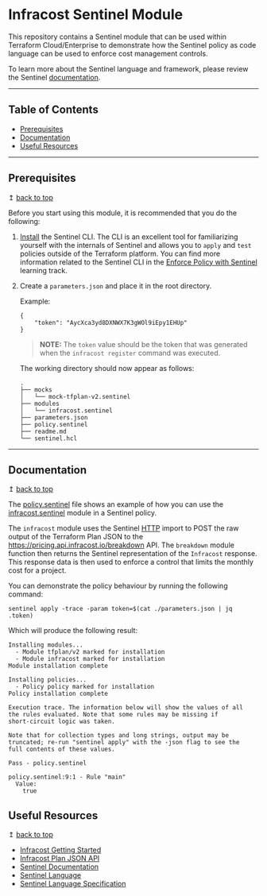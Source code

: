 # Infracost Sentinel Module

This repository contains a Sentinel module that can be used within Terraform Cloud/Enterprise to demonstrate how the Sentinel policy as code language can be used to enforce cost management controls. 

To learn more about the Sentinel language and framework, please review the Sentinel [documentation](https://docs.hashicorp.com/sentinel/).

---

## Table of Contents
- [Prerequisites](#Prerequisites)
- [Documentation](#documentation)
- [Useful Resources](#useful-resources)

---

## Prerequisites

↥ [back to top](#table-of-contents)

Before you start using this module, it is recommended that you do the following:

1. [Install](https://docs.hashicorp.com/sentinel/intro/getting-started/install/) the Sentinel CLI. The CLI is an excellent tool for familiarizing yourself with the internals of Sentinel and allows you to `apply` and `test` policies outside of the Terraform platform. You can find more information related to the Sentinel CLI in the [Enforce Policy with Sentinel](https://learn.hashicorp.com/tutorials/terraform/policy-quickstart?in=terraform/cloud-get-started) learning track.

2. Create a `parameters.json` and place it in the root directory.

    Example:
    ```
    {
        "token": "AycXca3yd8DXNWX7K3gWOl9iEpy1EHUp"
    }
    ```

    > **NOTE:** The `token` value should be the token that was generated when the `infracost register` command was executed.

    The working directory should now appear as follows:

    ```
    .
    ├── mocks
    │   └── mock-tfplan-v2.sentinel
    ├── modules
    │   └── infracost.sentinel
    ├── parameters.json
    ├── policy.sentinel
    ├── readme.md
    └── sentinel.hcl
    ```

---

## Documentation

↥ [back to top](#table-of-contents)

The [policy.sentinel](./policy.sentinel) file shows an example of how you can use the [infracost.sentinel](./modules/infracost.sentinel) module in a Sentinel policy.

The `infracost` module uses the Sentinel [HTTP](https://docs.hashicorp.com/sentinel/imports/http) import to POST the raw output of the Terraform Plan JSON to the https://pricing.api.infracost.io/breakdown API. The `breakdown` module function then returns the Sentinel representation of the `Infracost` response. This response data is then used to enforce a control that limits the monthly cost for a project.

You can demonstrate the policy behaviour by running the following command:

```
sentinel apply -trace -param token=$(cat ./parameters.json | jq .token)
```

Which will produce the following result:

```
Installing modules...
  - Module tfplan/v2 marked for installation
  - Module infracost marked for installation
Module installation complete

Installing policies...
  - Policy policy marked for installation
Policy installation complete

Execution trace. The information below will show the values of all
the rules evaluated. Note that some rules may be missing if
short-circuit logic was taken.

Note that for collection types and long strings, output may be
truncated; re-run "sentinel apply" with the -json flag to see the
full contents of these values.

Pass - policy.sentinel

policy.sentinel:9:1 - Rule "main"
  Value:
    true
```

## Useful Resources

↥ [back to top](#table-of-contents)
- [Infracost Getting Started](https://www.infracost.io/docs/)
- [Infracost Plan JSON API](https://www.infracost.io/docs/integrations/infracost_api/)
- [Sentinel Documentation](https://docs.hashicorp.com/sentinel/)
- [Sentinel Language](https://docs.hashicorp.com/sentinel/language/)
- [Sentinel Language Specification](https://docs.hashicorp.com/sentinel/language/spec/)
